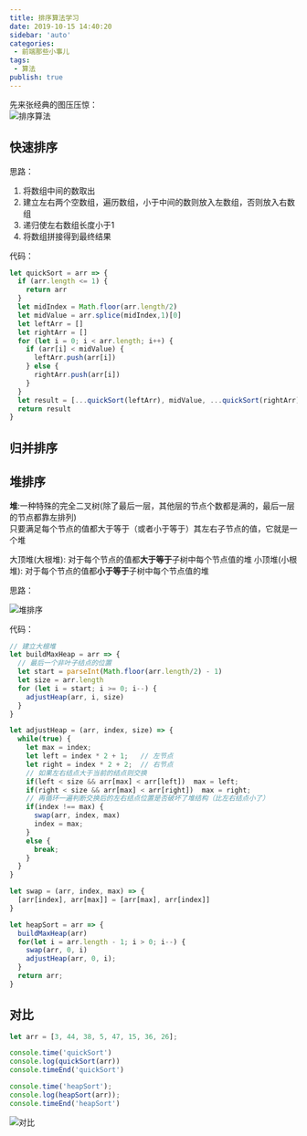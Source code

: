 ```yaml
--- 
title: 排序算法学习
date: 2019-10-15 14:40:20
sidebar: 'auto'
categories: 
 - 前端那些小事儿
tags: 
 - 算法
publish: true
---
```

先来张经典的图压压惊：  
![排序算法](https://tva1.sinaimg.cn/large/006y8mN6ly1g818s3f0ixj310e0me190.jpg)

## 快速排序

思路：

1. 将数组中间的数取出
2. 建立左右两个空数组，遍历数组，小于中间的数则放入左数组，否则放入右数组
3. 递归使左右数组长度小于1
4. 将数组拼接得到最终结果

代码：

```js
let quickSort = arr => {
  if (arr.length <= 1) {
    return arr
  }
  let midIndex = Math.floor(arr.length/2)
  let midValue = arr.splice(midIndex,1)[0]
  let leftArr = []
  let rightArr = []
  for (let i = 0; i < arr.length; i++) {
    if (arr[i] < midValue) {
      leftArr.push(arr[i])
    } else {
      rightArr.push(arr[i])
    }
  }
  let result = [...quickSort(leftArr), midValue, ...quickSort(rightArr)]
  return result
}
```

## 归并排序

## 堆排序

**堆**:一种特殊的完全二叉树(除了最后一层，其他层的节点个数都是满的，最后一层的节点都靠左排列)  
只要满足每个节点的值都大于等于（或者小于等于）其左右子节点的值，它就是一个堆  

大顶堆(大根堆): 对于每个节点的值都**大于等于**子树中每个节点值的堆
小顶堆(小根堆): 对于每个节点的值都**小于等于**子树中每个节点值的堆

思路：  

![堆排序](https://tva1.sinaimg.cn/large/006y8mN6ly1g818jc8y6fg30f70a4u0x.gif)

代码：  

```js
// 建立大根堆
let buildMaxHeap = arr => {
  // 最后一个非叶子结点的位置
  let start = parseInt(Math.floor(arr.length/2) - 1)
  let size = arr.length
  for (let i = start; i >= 0; i--) {
    adjustHeap(arr, i, size)
  }
}

let adjustHeap = (arr, index, size) => {
  while(true) {
    let max = index;
    let left = index * 2 + 1;   // 左节点
    let right = index * 2 + 2;  // 右节点
    // 如果左右结点大于当前的结点则交换
    if(left < size && arr[max] < arr[left])  max = left;
    if(right < size && arr[max] < arr[right])  max = right;
    // 再循环一遍判断交换后的左右结点位置是否破坏了堆结构（比左右结点小了）
    if(index !== max) {
      swap(arr, index, max)
      index = max;
    }
    else {
      break;
    }
  }
}

let swap = (arr, index, max) => {
  [arr[index], arr[max]] = [arr[max], arr[index]]
}

let heapSort = arr => {
  buildMaxHeap(arr)
  for(let i = arr.length - 1; i > 0; i--) {
    swap(arr, 0, i)
    adjustHeap(arr, 0, i);
  }
  return arr;
}
```

## 对比

```js
let arr = [3, 44, 38, 5, 47, 15, 36, 26];

console.time('quickSort')
console.log(quickSort(arr))
console.timeEnd('quickSort')

console.time('heapSort');
console.log(heapSort(arr));
console.timeEnd('heapSort')
```

![对比](https://tva1.sinaimg.cn/large/006y8mN6ly1g818ldvgfcj30jy03ijrs.jpg)
